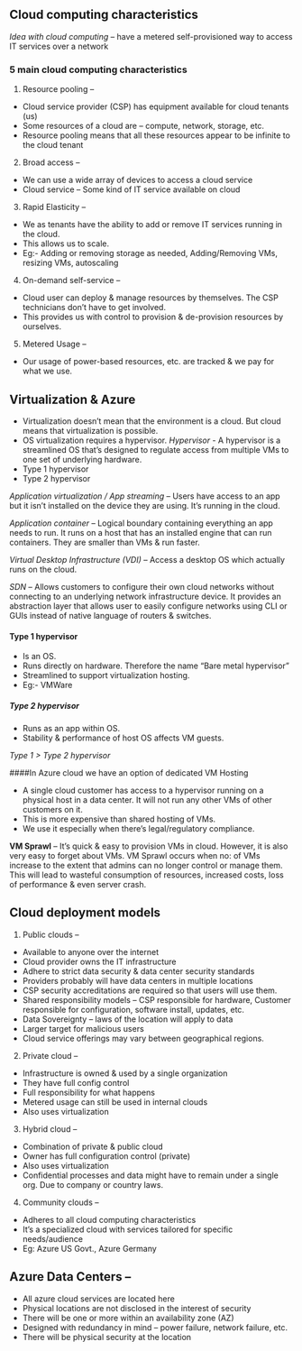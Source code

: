 ## Cloud computing characteristics
*Idea with cloud computing* – have a metered self-provisioned way to access IT services over a network
### 5 main cloud computing characteristics
1. Resource pooling – 
- Cloud service provider (CSP) has equipment available for cloud tenants (us)
- Some resources of a cloud are – compute, network, storage, etc.
- Resource pooling means that all these resources appear to be infinite to the cloud tenant
2. Broad access – 
- We can use a wide array of devices to access a cloud service
- Cloud service – Some kind of IT service available on cloud
3. Rapid Elasticity –
- We as tenants have the ability to add or remove IT services running in the cloud.
- This allows us to scale.
- Eg:- Adding or removing storage as needed, Adding/Removing VMs, resizing VMs, autoscaling
4. On-demand self-service –
- Cloud user can deploy & manage resources by themselves. The CSP technicians don’t have to get involved.
- This provides us with control to provision & de-provision resources by ourselves.
5. Metered Usage –
- Our usage of power-based resources, etc. are tracked & we pay for what we use. 

## Virtualization & Azure
- Virtualization doesn’t mean that the environment is a cloud. But cloud means that virtualization is possible.
- OS virtualization requires a hypervisor. 
*Hypervisor* - A hypervisor is a streamlined OS that’s designed to regulate access from multiple VMs to  one set of underlying hardware.
- Type 1 hypervisor
- Type 2 hypervisor

*Application virtualization / App streaming* – Users have access to an app but it isn’t installed on the device they are using. It’s running in the cloud.

*Application container* – Logical boundary containing everything an app needs to run. It runs on a host that has an installed engine that can run containers. They are smaller than VMs & run faster.

*Virtual Desktop Infrastructure (VDI)* – Access a desktop OS which actually runs on the cloud.

*SDN* – Allows customers to configure their own cloud networks without connecting to an underlying network infrastructure device. It provides an abstraction layer that allows user to easily configure networks using CLI or GUIs instead of native language of routers & switches.

#### Type 1 hypervisor
- Is an OS.
- Runs directly on hardware. Therefore the name “Bare metal hypervisor”
- Streamlined to support virtualization hosting.
- Eg:- VMWare

##### Type 2 hypervisor
- Runs as an app within OS. 
- Stability & performance of host OS affects VM guests.

*Type 1 > Type 2 hypervisor*

####In Azure cloud we have an option of dedicated VM Hosting
- A single cloud customer has access to a hypervisor running on a physical host in a data center. It will not run any other VMs of other customers on it.
- This is more expensive than shared hosting of VMs.
- We use it especially when there’s legal/regulatory compliance.

**VM Sprawl** – It’s quick & easy to provision VMs in cloud. However, it is also very easy to forget about VMs. VM Sprawl occurs when no: of VMs increase to the extent that admins can no longer control or manage them. This will lead to wasteful consumption of resources, increased costs, loss of performance & even server crash.

## Cloud deployment models
1. Public clouds – 
- Available to anyone over the internet
- Cloud provider owns the IT infrastructure
- Adhere to strict data security & data center security standards
- Providers probably will have data centers in multiple locations
- CSP security accreditations are required so that users will use them.
- Shared responsibility models – CSP responsible for hardware, Customer responsible for configuration, software install, updates, etc.
- Data Sovereignty – laws of the location will apply to data
- Larger target for malicious users
- Cloud service offerings may vary between geographical regions.

2. Private cloud – 
- Infrastructure is owned & used by a single organization
- They have full config control
- Full responsibility for what happens
- Metered usage can still be used in internal clouds
- Also uses virtualization

3. Hybrid cloud –
- Combination of private & public cloud
- Owner has full configuration control (private)
- Also uses virtualization
- Confidential processes and data might have to remain under a single org. Due to company or country laws.

4. Community clouds – 
- Adheres to all cloud computing characteristics
- It’s a specialized cloud with services tailored for specific needs/audience
- Eg: Azure US Govt., Azure Germany

## Azure Data Centers – 
- All azure cloud services are located here
- Physical locations are not disclosed in the interest of security
- There will be one or more within an availability zone (AZ)
- Designed with redundancy in mind – power failure, network failure, etc.
- There will be physical security at the location

